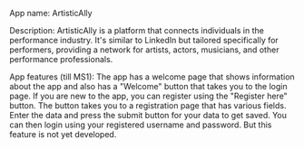App name: ArtisticAlly

Description:
ArtisticAlly is a platform that connects individuals in the performance industry.
It's similar to LinkedIn but tailored specifically for performers, providing a network for artists, actors, musicians, and other performance professionals.

App features (till MS1):
The app has a welcome page that shows information about the app and also has a "Welcome" button that takes you to the login page.
If you are new to the app, you can register using the "Register here" button.
The button takes you to a registration page that has various fields. Enter the data and press the submit button for your data to get saved.
You can then login using your registered username and password. But this feature is not yet developed.


